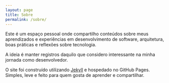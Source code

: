```yaml
---
layout: page
title: Sobre
permalink: /sobre/
---
```


Este é um espaço pessoal onde compartilho conteúdos sobre meus aprendizados e experiências em desenvolvimento de software, arquitetura, boas práticas e reflexões sobre tecnologia.

A ideia é manter registros daquilo que considero interessante na minha jornada como desenvolvedor.

O site foi construído utilizando [Jekyll](https://jekyllrb.com/) e hospedado no GitHub Pages. Simples, leve e feito para quem gosta de aprender e compartilhar.